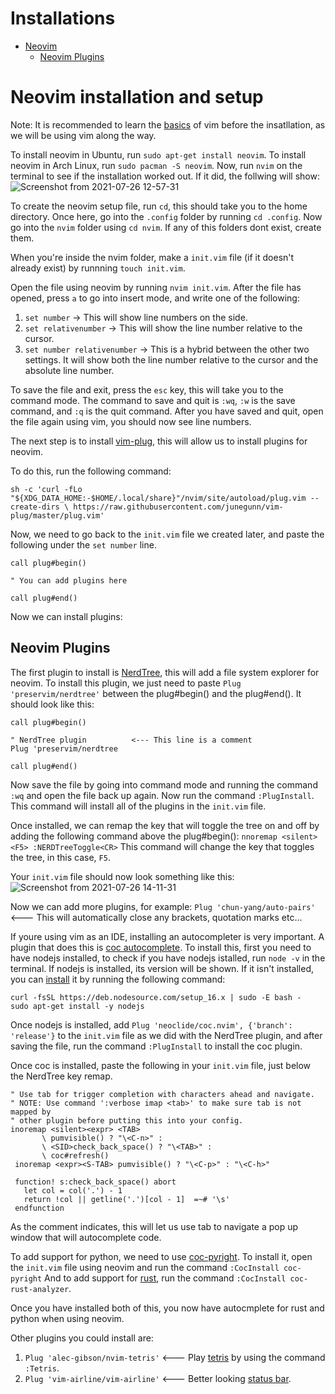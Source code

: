 # Installations

- [Neovim](#neovim-installation-and-setup)
  - [Neovim Plugins](#neovim-plugins)

# Neovim installation and setup

Note: It is recommended to learn the [basics](https://www.youtube.com/watch?v=ggSyF1SVFr4) of vim before the insatllation, as we will be using vim along the way.

To install neovim in Ubuntu, run `sudo apt-get install neovim`. To install neovim in Arch Linux, run `sudo pacman -S neovim`.  Now, run `nvim` on the terminal to see if the installation worked out. If it did, the follwing will show:
![Screenshot from 2021-07-26 12-57-31](https://user-images.githubusercontent.com/48255007/126994756-fd7f51ce-94cd-4342-a797-4ac95a98c215.png)

To create the neovim setup file, run `cd`, this should take you to the home directory. Once here, go into the `.config` folder by running `cd .config`. Now go into the `nvim` folder using `cd nvim`. If any of this folders dont exist, create them.

When you're inside the nvim folder, make a `init.vim` file (if it doesn't already exist) by runnning `touch init.vim`. 

Open the file using neovim by running `nvim init.vim`. After the file has opened, press `a` to go into insert mode, and write one of the following:

1. `set number` -> This will show line numbers on the side.
2. `set relativenumber` -> This will show the line number relative to the cursor.
3. `set number relativenumber` -> This is a hybrid between the other two settings. It will show both the line number relative to the cursor and the absolute line number.

To save the file and exit, press the `esc` key, this will take you to the command mode. The command to save and quit is `:wq`, `:w` is the save command, and `:q` is the quit command. After you have saved and quit, open the file again using vim, you should now see line numbers.

The next step is to install [vim-plug](https://github.com/junegunn/vim-plug), this will allow us to install plugins for neovim. 

To do this, run the following command:

`sh -c 'curl -fLo "${XDG_DATA_HOME:-$HOME/.local/share}"/nvim/site/autoload/plug.vim --create-dirs \
       https://raw.githubusercontent.com/junegunn/vim-plug/master/plug.vim'`

Now, we need to go back to the `init.vim` file we created later, and paste the following under the `set number` line. 

````
call plug#begin()

" You can add plugins here

call plug#end()
````

Now we can install plugins:

## Neovim Plugins
The first plugin to install is [NerdTree](https://github.com/preservim/nerdtree), this will add a file system explorer for neovim.  To install this plugin, we just need to paste `Plug 'preservim/nerdtree'` between the plug#begin() and the plug#end(). It should look like this:

````
call plug#begin()

" NerdTree plugin          <--- This line is a comment
Plug 'preservim/nerdtree

call plug#end()
````

Now save the file by going into command mode and running the command `:wq` and open the file back up again. Now run the command `:PlugInstall`. This command will install all of the plugins in the `init.vim` file.

Once installed, we can remap the key that will toggle the tree on and off by adding the following command above the plug#begin(): 
`nnoremap <silent> <F5> :NERDTreeToggle<CR>`
This command will change the key that toggles the tree, in this case, `F5`.

Your `init.vim` file should now look something like this:
![Screenshot from 2021-07-26 14-11-31](https://user-images.githubusercontent.com/48255007/126994645-38824e49-a933-4351-90b4-32901805a4e1.png)

Now we can add more plugins, for example:
`Plug 'chun-yang/auto-pairs'`  <---  This will automatically close any brackets, quotation marks etc...

If youre using vim as an IDE, installing an autocompleter is very important. A plugin that does this is [coc autocomplete](https://github.com/neoclide/coc.nvim).
To install this, first you need to have nodejs installed, to check if you have nodejs istalled, run `node -v` in the terminal. If nodejs is installed, its version will be shown. If it isn't installed, you can [install](https://github.com/nodesource/distributions/blob/master/README.md#debinstall) it by running the following command:
````
curl -fsSL https://deb.nodesource.com/setup_16.x | sudo -E bash -
sudo apt-get install -y nodejs
````
Once nodejs is installed, add `Plug 'neoclide/coc.nvim', {'branch': 'release'}` to the `init.vim` file as we did with the NerdTree plugin, and after saving the file, run the command `:PlugInstall` to install the coc plugin.

Once coc is installed, paste the following in your `init.vim` file, just below the NerdTree key remap.

````
" Use tab for trigger completion with characters ahead and navigate.
" NOTE: Use command ':verbose imap <tab>' to make sure tab is not mapped by
" other plugin before putting this into your config.
inoremap <silent><expr> <TAB>
       \ pumvisible() ? "\<C-n>" :
       \ <SID>check_back_space() ? "\<TAB>" :
       \ coc#refresh()
 inoremap <expr><S-TAB> pumvisible() ? "\<C-p>" : "\<C-h>"
 
 function! s:check_back_space() abort
   let col = col('.') - 1
   return !col || getline('.')[col - 1]  =~# '\s'
 endfunction
````
As the comment indicates, this will let us use tab to navigate a pop up window that will autocomplete code.

To add support for python, we need to use [coc-pyright](https://github.com/fannheyward/coc-pyright). To install it, open the `init.vim`  file using neovim and run the command `:CocInstall coc-pyright`
And to add support for [rust](https://github.com/fannheyward/coc-rust-analyzer), run the command `:CocInstall coc-rust-analyzer`.

Once you have installed both of this, you now have autocmplete for rust and python when using neovim.

Other plugins you could install are:
1. `Plug 'alec-gibson/nvim-tetris'`  <--- Play [tetris](https://github.com/alec-gibson/nvim-tetris) by using the command `:Tetris`.
2. `Plug 'vim-airline/vim-airline'`  <--- Better looking [status bar](https://github.com/vim-airline/vim-airline).

